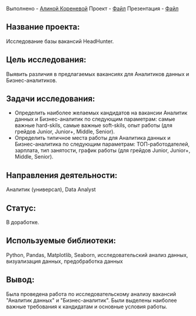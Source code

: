 Выполнено - [Алиной Кореневой](https://github.com/AlinaKoreneva)
Проект - [Файл](https://github.com/AlinaKoreneva/project_HH/blob/cbabc4547f68b8d3afe98373cd1b2f74b22241df/HH_jobs_DA_and_BA-2.ipynb)
Презентация - [Файл](https://github.com/AlinaKoreneva/project_HH/blob/cbabc4547f68b8d3afe98373cd1b2f74b22241df/HH_jobs_DA_and_BA_project.pdf)

## Название проекта:
Исследование базы вакансий HeadHunter.

## Цель исследования:
Выявить различия в предлагаемых вакансиях для Аналитиков данных и Бизнес-аналитиков.

## Задачи исследования:
- Определить наиболее желаемых кандидатов на вакансии Аналитик данных и Бизнес-аналитик по следующим параметрам: самые важные hard-skils, самые важные soft-skils, опыт работы (для грейдов Junior, Junior+, Middle, Senior).
- Определить типичное места работы для Аналитика данных и Бизнес-аналитика по следующим параметрам: ТОП-работодателей, зарплата, тип занятости, график работы (для грейдов Junior, Junior+, Middle, Senior).

## Направления деятельности:
Аналитик (универсал), Data Analyst

## Статус:
В доработке.

## Используемые библиотеки:
Python, Pandas, Matplotlib, Seaborn, исследовательский анализ данных, визуализация данных, предобработка данных

## Вывод:
Была проведена работа по исследовательскому анализу вакансий "Аналитик данных" и "Бизнес-аналитик". Были выделены наиболее важные требования к кандидатам и основные условия работы.
